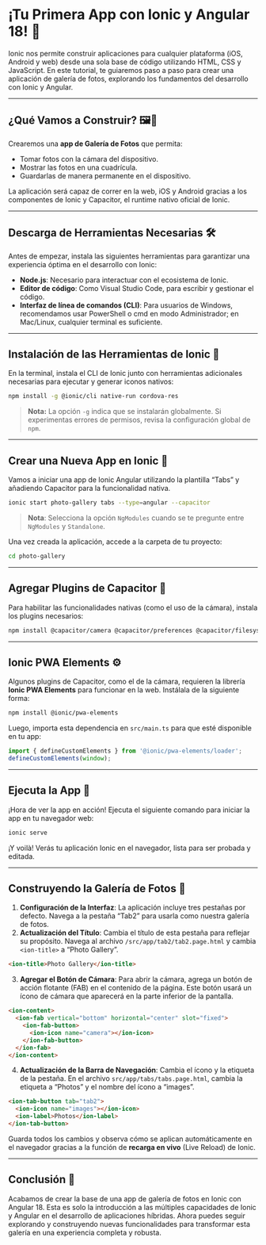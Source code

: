 # ¡Tu Primera App con Ionic y Angular 18! 🚀

Ionic nos permite construir aplicaciones para cualquier plataforma (iOS, Android y web) desde una sola base de código utilizando HTML, CSS y JavaScript. En este tutorial, te guiaremos paso a paso para crear una aplicación de galería de fotos, explorando los fundamentos del desarrollo con Ionic y Angular.

---

## ¿Qué Vamos a Construir? 🖼️📸

Crearemos una **app de Galería de Fotos** que permita:

- Tomar fotos con la cámara del dispositivo.
- Mostrar las fotos en una cuadrícula.
- Guardarlas de manera permanente en el dispositivo.

La aplicación será capaz de correr en la web, iOS y Android gracias a los componentes de Ionic y Capacitor, el runtime nativo oficial de Ionic.

---

## Descarga de Herramientas Necesarias 🛠️

Antes de empezar, instala las siguientes herramientas para garantizar una experiencia óptima en el desarrollo con Ionic:

- **Node.js**: Necesario para interactuar con el ecosistema de Ionic.
- **Editor de código**: Como Visual Studio Code, para escribir y gestionar el código.
- **Interfaz de línea de comandos (CLI)**: Para usuarios de Windows, recomendamos usar PowerShell o cmd en modo Administrador; en Mac/Linux, cualquier terminal es suficiente.

---

## Instalación de las Herramientas de Ionic 🚀

En la terminal, instala el CLI de Ionic junto con herramientas adicionales necesarias para ejecutar y generar iconos nativos:

```bash
npm install -g @ionic/cli native-run cordova-res
```

> **Nota:** La opción `-g` indica que se instalarán globalmente. Si experimentas errores de permisos, revisa la configuración global de `npm`.

---

## Crear una Nueva App en Ionic 📱

Vamos a iniciar una app de Ionic Angular utilizando la plantilla “Tabs” y añadiendo Capacitor para la funcionalidad nativa.

```bash
ionic start photo-gallery tabs --type=angular --capacitor
```

> **Nota**: Selecciona la opción `NgModules` cuando se te pregunte entre `NgModules` y `Standalone`.

Una vez creada la aplicación, accede a la carpeta de tu proyecto:

```bash
cd photo-gallery
```

---

## Agregar Plugins de Capacitor 🔌

Para habilitar las funcionalidades nativas (como el uso de la cámara), instala los plugins necesarios:

```bash
npm install @capacitor/camera @capacitor/preferences @capacitor/filesystem
```

---

## Ionic PWA Elements ⚙️

Algunos plugins de Capacitor, como el de la cámara, requieren la librería **Ionic PWA Elements** para funcionar en la web. Instálala de la siguiente forma:

```bash
npm install @ionic/pwa-elements
```

Luego, importa esta dependencia en `src/main.ts` para que esté disponible en tu app:

```javascript
import { defineCustomElements } from '@ionic/pwa-elements/loader';
defineCustomElements(window);
```

---

## Ejecuta la App 🚀

¡Hora de ver la app en acción! Ejecuta el siguiente comando para iniciar la app en tu navegador web:

```bash
ionic serve
```

¡Y voilà! Verás tu aplicación Ionic en el navegador, lista para ser probada y editada.

---

## Construyendo la Galería de Fotos 📸

  1. **Configuración de la Interfaz**: La aplicación incluye tres pestañas por defecto. Navega a la pestaña “Tab2” para usarla como nuestra galería de fotos.
  2. **Actualización del Título**: Cambia el título de esta pestaña para reflejar su propósito. Navega al archivo `/src/app/tab2/tab2.page.html` y cambia `<ion-title>` a “Photo Gallery”.
   ```html
   <ion-title>Photo Gallery</ion-title>
   ```
  3. **Agregar el Botón de Cámara**: Para abrir la cámara, agrega un botón de acción flotante (FAB) en el contenido de la página. Este botón usará un ícono de cámara que aparecerá en la parte inferior de la pantalla.
   ```html
   <ion-content>
     <ion-fab vertical="bottom" horizontal="center" slot="fixed">
       <ion-fab-button>
         <ion-icon name="camera"></ion-icon>
       </ion-fab-button>
     </ion-fab>
   </ion-content>
   ```
  4. **Actualización de la Barra de Navegación**: Cambia el ícono y la etiqueta de la pestaña. En el archivo `src/app/tabs/tabs.page.html`, cambia la etiqueta a “Photos” y el nombre del ícono a “images”.
   ```html
   <ion-tab-button tab="tab2">
     <ion-icon name="images"></ion-icon>
     <ion-label>Photos</ion-label>
   </ion-tab-button>
   ```
Guarda todos los cambios y observa cómo se aplican automáticamente en el navegador gracias a la función de **recarga en vivo** (Live Reload) de Ionic.

---

## Conclusión 🏁

Acabamos de crear la base de una app de galería de fotos en Ionic con Angular 18. Esta es solo la introducción a las múltiples capacidades de Ionic y Angular en el desarrollo de aplicaciones híbridas. Ahora puedes seguir explorando y construyendo nuevas funcionalidades para transformar esta galería en una experiencia completa y robusta.